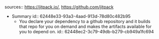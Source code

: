 sources:: https://jitpack.io/, https://github.com/jitpack

- Summary
  id:: 62448e33-93a3-4aad-913d-78d80c482b95
	- You declare your dependency to a github repository and it builds that repo for you on demand and makes the artifacts available for you to depend on.
	  id:: 62448ec2-3c79-49db-b279-cb949a1fc694